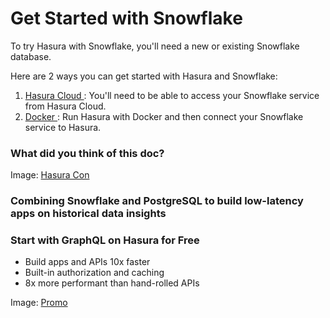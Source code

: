 # Get Started with Snowflake

To try Hasura with Snowflake, you'll need a new or existing Snowflake database.

Here are 2 ways you can get started with Hasura and Snowflake:

1. [ Hasura Cloud ](https://hasura.io/docs/latest/databases/snowflake/getting-started/cloud/): You'll need to be able to access your Snowflake
service from Hasura Cloud.
2. [ Docker ](https://hasura.io/docs/latest/databases/snowflake/getting-started/docker/): Run Hasura with Docker and then connect your Snowflake
service to Hasura.


### What did you think of this doc?

Image: [ Hasura Con ](https://res.cloudinary.com/dh8fp23nd/image/upload/v1677756408/main-web/Group_11455_1_ziz1fz.png)

### Combining Snowflake and PostgreSQL to build low-latency apps on historical data insights

### Start with GraphQL on Hasura for Free

- Build apps and APIs 10x faster
- Built-in authorization and caching
- 8x more performant than hand-rolled APIs


Image: [ Promo ](https://hasura.io/docs/assets/images/hasura-free-ff60e409244e0ea12b5a3045d1a9096b.png)